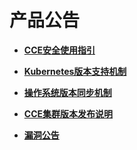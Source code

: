 # 产品公告<a name="cce_01_0236"></a>

-   **[CCE安全使用指引](CCE安全使用指引.md)**  

-   **[Kubernetes版本支持机制](Kubernetes版本支持机制.md)**  

-   **[操作系统版本同步机制](操作系统版本同步机制.md)**  

-   **[CCE集群版本发布说明](CCE集群版本发布说明.md)**  

-   **[漏洞公告](漏洞公告.md)**  


